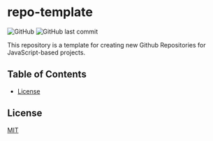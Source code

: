 # repo-template

![GitHub](https://img.shields.io/github/license/theaccordance/repo-template)
![GitHub last commit](https://img.shields.io/github/last-commit/theaccordance/repo-template)

This repository is a template for creating new Github Repositories for JavaScript-based projects.

## Table of Contents
* [License](#license)

## License

[MIT](LICENSE)
